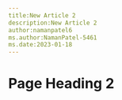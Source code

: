 ```yaml
---
title:New Article 2
description:New Article 2
author:namanpatel6
ms.author:NamanPatel-5461
ms.date:2023-01-18
---
```


# Page Heading 2


